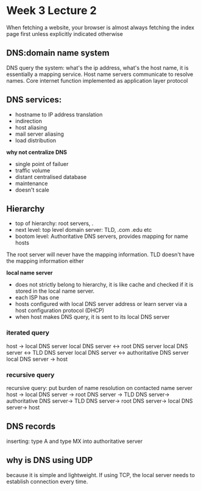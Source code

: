 # Week 3 Lecture 2

When fetching a website, your browser is almost always fetching the
index page first unless explicitly indicated otherwise

## DNS:domain name system
DNS query the system: what's the ip address, what's the host name, it is essentially a mapping service. Host name servers communicate to resolve names. Core internet function implemented as application layer protocol

## DNS services:
* hostname to IP address translation
* indirection
* host aliasing
* mail server aliasing
* load distribution

**why not centralize DNS**
* single point of failuer
* traffic volume
* distant centralised database
* maintenance
* doesn't scale

## Hierarchy

* top of hierarchy: root servers, .
* next level: top level domain server: TLD, .com .edu etc
* bootom level: Authoritative DNS servers, provides mapping for name hosts

The root server will never have the mapping information.
TLD doesn't have the mapping information either

**local name server**
* does not strictly belong to hierarchy, it is like cache and checked if it is stored in the local name server.
* each ISP has one
* hosts configured with local DNS server address or learn server via a host configuration protocol (DHCP)
* when host makes DNS query, it is sent to its local DNS server

### iterated query

host -> local DNS server
local DNS server <-> root DNS server
local DNS server <-> TLD DNS server
local DNS server <-> authoritative DNS server
local DNS server -> host


### recursive query
recursive query: put burden of name resolution on contacted name server
host -> local DNS server -> root DNS server -> TLD DNS server-> authoritative DNS server-> TLD DNS server-> root DNS server-> local DNS server-> host


## DNS records
inserting: type A and type MX into authoritative server

## why is DNS using UDP
because it is simple and lightweight. If using TCP, the local server needs to establish connection every time.